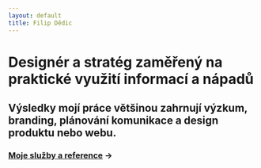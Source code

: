 ```yaml
---
layout: default
title: Filip Dědic
---
```


# Designér a stratég zaměřený na praktické využití informací a nápadů

## Výsledky mojí práce většinou zahrnují výzkum, branding, plánování komunikace a design produktu nebo webu.

### [Moje služby a reference](/sluzby) →

